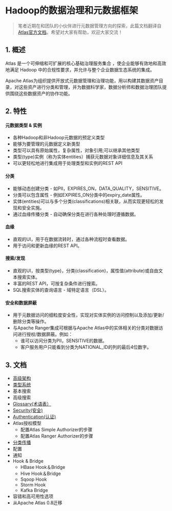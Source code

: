 # Hadoop的数据治理和元数据框架

>笔者近期在和团队的小伙伴进行元数据管理方向的探索，此篇文档翻译自[Atlas官方文档](https://atlas.apache.org/)。希望对大家有帮助，欢迎大家交流！

## 1. 概述
Atlas 是一个可伸缩和可扩展的核心基础治理服务集合 ，使企业能够有效地和高效地满足 Hadoop 中的合规性要求，并允许与整个企业数据生态系统的集成。

Apache Atlas为组织提供开放式元数据管理和治理功能，用以构建其数据资产目录，对这些资产进行分类和管理，并为数据科学家，数据分析师和数据治理团队提供围绕这些数据资产的协作功能。

## 2. 特性
#### 元数据类型 & 实例
- 各种Hadoop和非Hadoop元数据的预定义类型
- 能够为要管理的元数据定义新类型
- 类型可以具有原始属性，复杂属性，对象引用;可以继承其他类型
- 类型(type)实例（称为实体entities）捕获元数据对象详细信息及其关系
- 可以更轻松地进行集成用于处理类型和实例的REST API

#### 分类
- 能够动态创建分类 - 如PII，EXPIRES_ON，DATA_QUALITY，SENSITIVE。
- 分类可以包含属性 - 例如EXPIRES_ON分类中的expiry_date属性。
- 实体(entities)可以与多个分类(classifications)相关联，从而实现更轻松的发现和安全实施。
- 通过血缘传播分类 - 自动确保分类在进行各种处理时遵循数据。

#### 血缘
- 直观的UI，用于在数据流转时，通过各种流程时查看数据。
- 用于访问和更新血缘的REST API。

#### 搜索/发现
- 直观的UI，按类型(type)，分类(classification)，属性值(attribute)或自由文本搜索实体。
- 丰富的REST API，可按复杂条件进行搜索。
- SQL搜索实体的查询语言 - 域特定语言（DSL）。

#### 安全和数据屏蔽
- 用于元数据访问的细粒度安全性，实现对实体实例的访问控制以及添加/更新/删除分类等操作。
- 与Apache Ranger集成可根据与Apache Atlas中的实体相关的分类对数据访问进行授权/数据屏蔽。例如：
    - 谁可以访问分类为PII，SENSITIVE的数据。
    - 客户服务用户只能看到分类为NATIONAL_ID的列的最后4位数字。

## 3. 文档
- [高级架构](https://github.com/mantoudev/atlas_cn/blob/master/01-%E9%AB%98%E7%BA%A7%E6%9E%B6%E6%9E%84.md)
- [类型系统](https://github.com/mantoudev/atlas_cn/blob/master/02-%E7%B1%BB%E5%9E%8B%E7%B3%BB%E7%BB%9F.md)
- 基本搜索
- 高级搜索
- [Glossary(术语表）](https://github.com/mantoudev/atlas_cn/blob/master/05-%E6%9C%AF%E8%AF%AD.md)
- [Security(安全)](https://github.com/mantoudev/atlas_cn/blob/master/06-%E5%AE%89%E5%85%A8.md)
- [Authentication(认证)](https://github.com/mantoudev/atlas_cn/blob/master/07-%E8%AE%A4%E8%AF%81.md)
- Atlas授权模型
    - 配置Atlas Simple Authorizer的步骤
    - 配置Atlas Ranger Authorizer的步骤
- [分类传播](https://github.com/mantoudev/atlas_cn/blob/master/09-%E5%88%86%E7%B1%BB%E4%BC%A0%E6%92%AD.md)
- 配置
- 通知
- Hook & Bridge
    - HBase Hook＆Bridge
    - Hive Hook＆Bridge
    - Sqoop Hook
    - Storm Hook
    - Kafka Bridge
- 容错和高可用性选项
- 从Apache Atlas 0.8迁移

